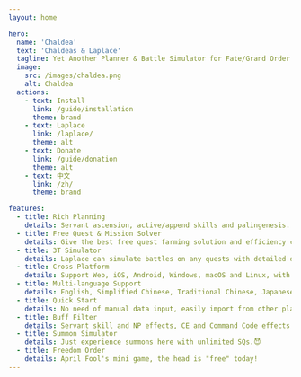 ```yaml
---
layout: home

hero:
  name: 'Chaldea'
  text: 'Chaldeas & Laplace'
  tagline: Yet Another Planner & Battle Simulator for Fate/Grand Order
  image:
    src: /images/chaldea.png
    alt: Chaldea
  actions:
    - text: Install
      link: /guide/installation
      theme: brand
    - text: Laplace
      link: /laplace/
      theme: alt
    - text: Donate
      link: /guide/donation
      theme: alt
    - text: 中文
      link: /zh/
      theme: brand

features:
  - title: Rich Planning
    details: Servant ascension, active/append skills and palingenesis. Limit events, main story, exchange tickets and more to explore.
  - title: Free Quest & Mission Solver
    details: Give the best free quest farming solution and efficiency comparison for item demands and master/event missions.
  - title: 3T Simulator
    details: Laplace can simulate battles on any quests with detailed damage/NP/star calculation, help building your 3T farming team.
  - title: Cross Platform
    details: Support Web, iOS, Android, Windows, macOS and Linux, with multi-device synchronization. Plan your chaldea everywhere.
  - title: Multi-language Support
    details: English, Simplified Chinese, Traditional Chinese, Japanese and Korean. Spanish and Arabic for UI is partially supported for UI.
  - title: Quick Start
    details: No need of manual data input, easily import from other platforms, screenshots and game directly.
  - title: Buff Filter
    details: Servant skill and NP effects, CE and Command Code effects filter.
  - title: Summon Simulator
    details: Just experience summons here with unlimited SQs.😈
  - title: Freedom Order
    details: April Fool's mini game, the head is "free" today!
---
```

